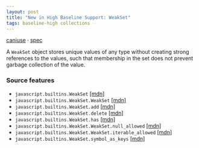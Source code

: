 ```yaml
---
layout: post
title: "New in High Baseline Support: WeakSet"
tags: baseline-high collections
---
```


[caniuse](https://caniuse.com/?search=weakset) · [spec](https://tc39.es/ecma262/multipage/keyed-collections.html#sec-weakset-objects)

A `WeakSet` object stores unique values of any type without creating strong references to the values, such that membership in the set does not prevent garbage collection of the value.

### Source features

- ``javascript.builtins.WeakSet`` [[mdn]](https://developer.mozilla.org/en-US/search?q=javascript.builtins.WeakSet)
- ``javascript.builtins.WeakSet.WeakSet`` [[mdn]](https://developer.mozilla.org/en-US/search?q=javascript.builtins.WeakSet.WeakSet)
- ``javascript.builtins.WeakSet.add`` [[mdn]](https://developer.mozilla.org/en-US/search?q=javascript.builtins.WeakSet.add)
- ``javascript.builtins.WeakSet.delete`` [[mdn]](https://developer.mozilla.org/en-US/search?q=javascript.builtins.WeakSet.delete)
- ``javascript.builtins.WeakSet.has`` [[mdn]](https://developer.mozilla.org/en-US/search?q=javascript.builtins.WeakSet.has)
- ``javascript.builtins.WeakSet.WeakSet.null_allowed`` [[mdn]](https://developer.mozilla.org/en-US/search?q=javascript.builtins.WeakSet.WeakSet.null_allowed)
- ``javascript.builtins.WeakSet.WeakSet.iterable_allowed`` [[mdn]](https://developer.mozilla.org/en-US/search?q=javascript.builtins.WeakSet.WeakSet.iterable_allowed)
- ``javascript.builtins.WeakSet.symbol_as_keys`` [[mdn]](https://developer.mozilla.org/en-US/search?q=javascript.builtins.WeakSet.symbol_as_keys)
